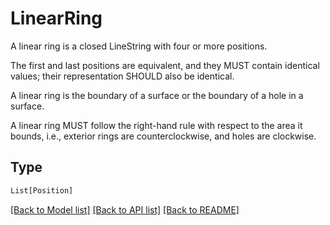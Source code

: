 # LinearRing

A linear ring is a closed LineString with four or more positions.

The first and last positions are equivalent, and they MUST contain
identical values; their representation SHOULD also be identical.

A linear ring is the boundary of a surface or the boundary of a hole in
a surface.

A linear ring MUST follow the right-hand rule with respect to the area
it bounds, i.e., exterior rings are counterclockwise, and holes are
clockwise.


## Type
```python
List[Position]
```


[[Back to Model list]](../../README.md#models-v2-link) [[Back to API list]](../../README.md#documentation-for-api-endpoints) [[Back to README]](../../README.md)
